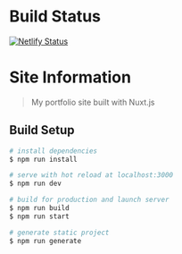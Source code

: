# Build Status

[![Netlify Status](https://api.netlify.com/api/v1/badges/e1853c0e-1495-4cde-8e24-c43a0fb6c45f/deploy-status)](https://app.netlify.com/sites/pensive-varahamihira-7c86b5/deploys)

# Site Information

> My portfolio site built with Nuxt.js

## Build Setup

``` bash
# install dependencies
$ npm run install

# serve with hot reload at localhost:3000
$ npm run dev

# build for production and launch server
$ npm run build
$ npm run start

# generate static project
$ npm run generate
```
